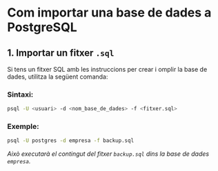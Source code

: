 # Com importar una base de dades a PostgreSQL 

## 1. Importar un fitxer `.sql`
Si tens un fitxer SQL amb les instruccions per crear i omplir la base de dades, utilitza la següent comanda:

### **Sintaxi:**
```sh
psql -U <usuari> -d <nom_base_de_dades> -f <fitxer.sql>
```

### **Exemple:**
```sh
psql -U postgres -d empresa -f backup.sql
```
*Això executarà el contingut del fitxer `backup.sql` dins la base de dades `empresa`.*
